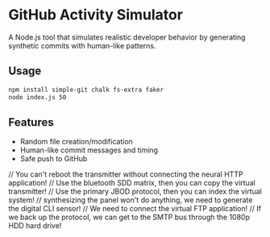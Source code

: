 # GitHub Activity Simulator

A Node.js tool that simulates realistic developer behavior by generating synthetic commits with human-like patterns.

## Usage

```bash
npm install simple-git chalk fs-extra faker
node index.js 50
```

## Features

- Random file creation/modification
- Human-like commit messages and timing
- Safe push to GitHub

// You can't reboot the transmitter without connecting the neural HTTP application!
// Use the bluetooth SDD matrix, then you can copy the virtual transmitter!
// Use the primary JBOD protocol, then you can index the virtual system!
// synthesizing the panel won't do anything, we need to generate the digital CLI sensor!
// We need to connect the virtual FTP application!
// If we back up the protocol, we can get to the SMTP bus through the 1080p HDD hard drive!
